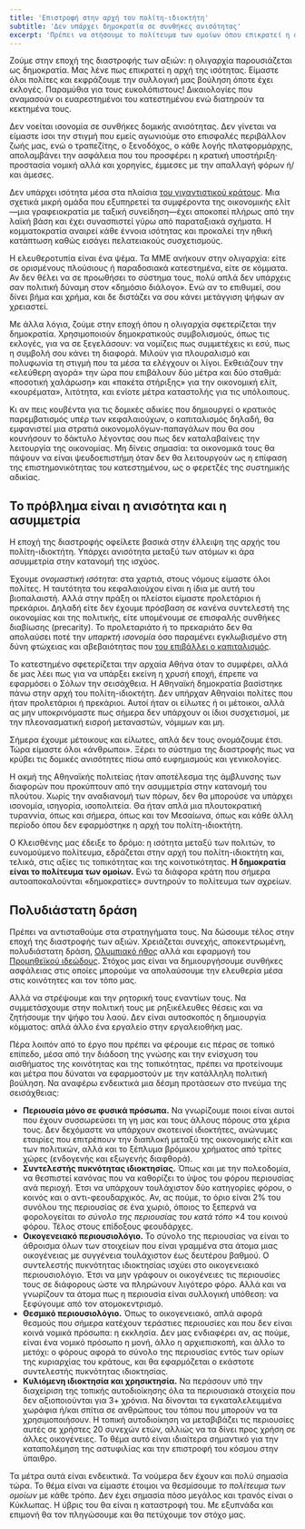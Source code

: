 ```yaml
---
title: 'Επιστροφή στην αρχή του πολίτη-ιδιοκτήτη'
subtitle: 'Δεν υπάρχει δημοκρατία σε συνθήκες ανισότητας'
excerpt: 'Πρέπει να στήσουμε το πολίτευμα των ομοίων όπου επικρατεί η αρχή του πολίτη-ιδιοκτήτη. Τέλος στην εποχή της διαστροφής.'
---
```


Ζούμε στην εποχή της διαστροφής των αξιών: η ολιγαρχία παρουσιάζεται ως
δημοκρατία.  Μας λένε πως επικρατεί η αρχή της ισότητας.  Είμαστε όλοι
πολίτες και εκφράζουμε την συλλογική μας βούληση όποτε έχει εκλογές.
Παραμύθια για τους ευκολόπιστους!  Δικαιολογίες που αναμασούν οι
ευαρεστημένοι του κατεστημένου ενώ διατηρούν τα κεκτημένα τους.

Δεν νοείται ισονομία σε συνθήκες δομικής ανισότητας.  Δεν γίνεται να
είμαστε ίσοι την στιγμή που εμείς αγωνιούμε στο επισφαλές περιβάλλον
ζωής μας, ενώ ο τραπεζίτης, ο ξενοδόχος, ο κάθε λογής πλατφορμάρχης,
απολαμβάνει την ασφάλεια που του προσφέρει η κρατική υποστήριξη·
προστασία νομική αλλά και χορηγίες, έμμεσες με την απαλλαγή φόρων ή/και
άμεσες.

Δεν υπάρχει ισότητα μέσα στα πλαίσια [του γιγαντιστικού
κράτους](https://protesilaos.com/greek/2019-03-08-gigantism/).  Μια σχετικά μικρή ομάδα που
εξυπηρετεί τα συμφέροντα της οικονομικής ελίτ—μια γραφειοκρατία με
ταξική συνείδηση—έχει αποκοπεί πλήρως από την λαϊκή βάση και έχει
συνασπιστεί γύρω από παραταξιακά σχήματα.  Η κομματοκρατία αναιρεί κάθε
έννοια ισότητας και προκαλεί την ηθική κατάπτωση καθώς εισάγει
πελατειακούς συσχετισμούς.

Η ελευθεροτυπία είναι ένα ψέμα.  Τα ΜΜΕ ανήκουν στην ολιγαρχία: είτε σε
ορισμένους πλούσιους ή παραδοσιακά κατεστημένα, είτε σε κόμματα.  Αν δεν
θέλει να σε προωθήσει το σύστημα τους, πολύ απλά δεν υπάρχεις σαν
πολιτική δύναμη στον «δημόσιο διάλογο».  Ενώ αν το επιθυμεί, σου δίνει
βήμα και χρήμα, και δε διστάζει να σου κάνει μετάγγιση ψήφων αν
χρειαστεί.

Με άλλα λόγια, ζούμε στην εποχή όπου η ολιγαρχία σφετερίζεται την
δημοκρατία.  Χρησιμοποιούν δημοκρατικούς συμβολισμούς, όπως τις εκλογές,
για να σε ξεγελάσουν: να νομίζεις πως συμμετέχεις κι εσύ, πως η συμβολή
σου κάνει τη διαφορά.  Μιλούν για πλουραλισμό και πολυφωνία τη στιγμή
που τα μέσα τα ελέγχουν οι λίγοι.  Εκθειάζουν την «ελεύθερη αγορά» την
ώρα που επιβάλουν δύο μέτρα και δύο σταθμά: «ποσοτική χαλάρωση» και
«πακέτα στήριξης» για την οικονομική ελίτ, «κουρέματα», λιτότητα, και
ενίοτε μέτρα καταστολής για τις υπόλοιπους.

Κι αν πεις κουβέντα για τις δομικές αδικίες που δημιουργεί ο κρατικός
παρεμβατισμός υπέρ των κεφαλαιούχων, ο καπιταλισμός δηλαδή, θα
εμφανιστεί μια στρατιά οικονομολόγων-παπαγάλων που θα σου κουνήσουν το
δάκτυλο λέγοντας σου πως δεν καταλαβαίνεις την λειτουργία της
οικονομίας.  Μη δίνεις σημασία: τα οικονομικά τους θα πάψουν να είναι
ψευδοεπιστήμη όταν δεν θα λειτουργούν ως η επίφαση της επιστημονικότητας
του κατεστημένου, ως ο φερετζές της συστημικής αδικίας.

## Το πρόβλημα είναι η ανισότητα και η ασυμμετρία

Η εποχή της διαστροφής οφείλετε βασικά στην έλλειψη της αρχής του
πολίτη-ιδιοκτήτη.  Υπάρχει ανισότητα μεταξύ των ατόμων κι άρα ασυμμετρία
στην κατανομή της ισχύος.

Έχουμε _ονομαστική ισότητα_: στα χαρτιά, στους νόμους είμαστε όλοι
πολίτες.  Η ταυτότητα του κεφαλαιούχου είναι η ίδια με αυτή του
βιοπαλαιστή.  Αλλά στην πράξη οι πλείστοι είμαστε προλετάριοι
ή πρεκάριοι.  Δηλαδή είτε δεν έχουμε πρόσβαση σε κανένα συντελεστή της
οικονομίας και της πολιτικής, είτε υπομένουμε σε επισφαλής συνθήκες
διαβίωσης (precarity).  Το προλεταριάτο ή το πρεκαριάτο δεν θα απολαύσει
ποτέ την _υπαρκτή ισονομία_ όσο παραμένει εγκλωβισμένο στη δύνη φτώχειας
και αβεβαιότητας που [του επιβάλλει
ο καπιταλισμός](https://protesilaos.com/greek/2019-04-23-new-right-far-right/).

Το κατεστημένο σφετερίζεται την αρχαία Αθήνα όταν το συμφέρει, αλλά δε
μας λέει πως για να υπάρξει εκείνη η χρυσή εποχή, έπρεπε να εφαρμόσει
ο Σόλων την σεισάχθεια.  Η Αθηναϊκή δημοκρατία βασίστηκε πάνω στην
αρχή του πολίτη-ιδιοκτήτη.  Δεν υπήρχαν Αθηναίοι πολίτες που ήταν
προλετάριοι ή πρεκάριοι.  Αυτοί ήταν οι είλωτες ή οι μέτοικοι, αλλά ας
μην υποκρινόμαστε πως σήμερα δεν υπάρχουν οι ίδιοι συσχετισμοί, με την
πλεονασματική εισροή μεταναστών, νόμιμων και μη.

Σήμερα έχουμε μέτοικους και είλωτες, απλά δεν τους ονομάζουμε έτσι.
Τώρα είμαστε όλοι «άνθρωποι».  Ξέρει το σύστημα της διαστροφής πως να
κρύβει τις δομικές ανισότητες πίσω από ευφημισμούς και γενικολογίες.

Η ακμή της Αθηναϊκής πολιτείας ήταν αποτέλεσμα της άμβλυνσης των
διαφορών που προκύπτουν από την ασυμμετρία στην κατανομή του πλούτου.
Χωρίς την αναδιανομή των πόρων, δεν θα μπορούσε να υπάρχει ισονομία,
ισηγορία, ισοπολιτεία.  Θα ήταν απλά μια πλουτοκρατική τυραννία, όπως
και σήμερα, όπως και τον Μεσαίωνα, όπως και κάθε άλλη περίοδο όπου δεν
εφαρμόστηκε η αρχή του πολίτη-ιδιοκτήτη.

Ο Κλεισθένης μας έδειξε το δρόμο: η ισότητα μεταξύ των πολιτών, το
ευνομούμενο πολίτευμα, εδράζεται στην αρχή του πολίτη-ιδιοκτήτη και,
τελικά, στις αξίες τις τοπικότητας και της κοινοτικότητας.  **Η
δημοκρατία είναι το πολίτευμα των ομοίων.**  Ενώ τα διάφορα κράτη που
σήμερα αυτοαποκαλούνται «δημοκρατίες» συντηρούν το πολίτευμα των
αχρείων.

## Πολυδιάστατη δράση

Πρέπει να αντισταθούμε στα στρατηγήματα τους.  Να δώσουμε τέλος στην
εποχή της διαστροφής των αξιών.  Χρειάζεται συνεχής, αποκεντρωμένη,
πολυδιάστατη δράση, [Ολυμπιακό ήθος](https://protesilaos.com/greek/2019-01-14-olympic-ethos/)
αλλά και εφαρμογή του [Προμηθεϊκού
ιδεώδους](https://protesilaos.com/greek/2019-03-23-promethean-ideal-re-institution/).  Στόχος
μας είναι να δημιουργήσουμε συνθήκες ασφάλειας στις οποίες μπορούμε να
απολαύσουμε την ελευθερία μέσα στις κοινότητες και τον τόπο μας.

Αλλά να στρέψουμε και την ρητορική τους εναντίων τους.  Να συμμετάσχουμε
στην πολιτική τους με ρηξικέλευθες θέσεις και να ζητήσουμε την ψήφο του
λαού.  Δεν είναι αυτοσκοπός η δημιουργία κόμματος: απλά άλλο ένα
εργαλείο στην εργαλειοθήκη μας.

Πέρα λοιπόν από το έργο που πρέπει να φέρουμε εις πέρας σε τοπικό
επίπεδο, μέσα από την διάδοση της γνώσης και την ενίσχυση του αισθήματος
της κοινότητας και της τοπικότητας, πρέπει να προτείνουμε και μέτρα που
δύναται να εφαρμοστούν με την κατάλληλη πολιτική βούληση.  Να αναφέρω
ενδεικτικά μια δέσμη προτάσεων στο πνεύμα της σεισάχθειας:

* **Περιουσία μόνο σε φυσικά πρόσωπα.**  Να γνωρίζουμε ποιοι είναι αυτοί
  που έχουν συσσωρεύσει τη γη μας και τους άλλους πόρους στα χέρια τους.
  Δεν δεχόμαστε να υπάρχουν σκοτεινοί ιδιοκτήτες, ανώνυμες εταιρίες που
  επιτρέπουν την διαπλοκή μεταξύ της οικονομικής ελίτ και των πολιτικών,
  αλλά και το ξέπλυμα βρόμικου χρήματος από τρίτες χώρες (ενδογενής και
  εξωγενής διαφθορά).
* **Συντελεστής πυκνότητας ιδιοκτησίας.**  Όπως και με την πολεοδομία,
  να θεσπιστεί κανόνας που να καθορίζει το ύψος του φόρου περιουσίας ανά
  περιοχή.  Έτσι να υπάρχουν τουλάχιστον δύο κατηγορίες φόρου, ο κοινός
  και ο αντι-φεουδαρχικός.  Αν, ας πούμε, το όριο είναι 2% του συνόλου
  της περιουσίας σε ένα χωριό, όποιος το ξεπερνά να φορολογείται _το
  σύνολο της περιουσίας του κατά τόπο_ ×4 του κοινού φόρου.  Τέλος στους
  επίδοξους φεουδάρχες.
* **Οικογενειακό περιουσιολόγιο.**  Το σύνολο της περιουσίας να είναι το
  άθροισμα όλων των στοιχείων που είναι γραμμένα στα άτομα μιας
  οικογένειας με συγγένεια τουλάχιστον έως δευτέρου βαθμού.
  Ο συντελεστής πυκνότητας ιδιοκτησίας ισχύει στο οικογενειακό
  περιουσιολόγιο.  Έτσι να μην γράφουν οι οικογένειες τις περιουσίες
  τους σε διάφορους ώστε να πληρώνουν λιγότερο φόρο.  Αλλά και να
  γνωρίζουν τα άτομα πως η περιουσία είναι συλλογική υπόθεση: να
  ξεφύγουμε από τον ατομοκεντρισμό.
* **Θεσμικό περιουσιολόγιο.**  Όπως το οικογενειακό, απλά αφορά θεσμούς
  που σήμερα κατέχουν τεράστιες περιουσίες και που δεν είναι κοινά
  νομικά πρόσωπα: η εκκλησία.  Δεν μας ενδιαφέρει αν, ας πούμε, είναι
  ένα νομικό πρόσωπο η μονή, άλλο η αρχιεπισκοπή, και άλλο το μετόχι:
  ο φόρους αφορά το σύνολο της περιουσίας εντός των ορίων της κυριαρχίας
  του κράτους, και θα εφαρμόζεται ο εκάστοτε συντελεστής πυκνότητας
  ιδιοκτησίας.
* **Κυλιόμενη ιδιοκτησία και χρησικτησία.**  Να περάσουν υπό την
  διαχείριση της τοπικής αυτοδιοίκησης όλα τα περιουσιακά στοιχεία που
  δεν αξιοποιούνται για 3+ χρόνια.  Να δίνονται τα εγκαταλελειμμένα
  χωράφια ή/και σπίτια σε ανθρώπους του τόπου που μπορούν να τα
  χρησιμοποιήσουν.  Η τοπική αυτοδιοίκηση να μεταβιβάζει τις περιουσίες
  αυτές σε χρήστες 20 συνεχών ετών, αλλιώς να τα δίνει προς χρήση σε
  άλλες οικογένειες.  Το θέμα αυτό είναι ιδιαίτερα σημαντικό για την
  καταπολέμηση της αστυφιλίας και την επιστροφή του κόσμου στην ύπαιθρο.

Τα μέτρα αυτά είναι ενδεικτικά.  Τα νούμερα δεν έχουν και πολύ σημασία
τώρα.  Το θέμα είναι να είμαστε έτοιμοι να θεσμίσουμε _το πολίτευμα των
ομοίων_ με κάθε τρόπο.  Δεν έχει σημασία πόσο μεγάλος και τρανός είναι
ο Κύκλωπας.  Η ύβρις του θα είναι η καταστροφή του.  Με εξυπνάδα και
επιμονή θα τον πληγώσουμε και θα πετύχουμε τον στόχο μας.
